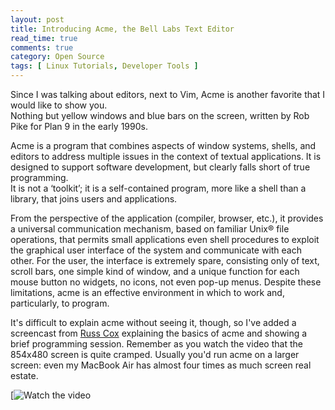 ```yaml
---
layout: post
title: Introducing Acme, the Bell Labs Text Editor
read_time: true  
comments: true
category: Open Source
tags: [ Linux Tutorials, Developer Tools ]
---
```


Since I was talking about editors, next to Vim, Acme is another favorite that I would like to show you.  
Nothing but yellow windows and blue bars on the screen, written by Rob Pike for Plan 9 in the early 1990s.

Acme is a program that combines aspects of window systems, shells, and editors to address multiple issues in the context of textual applications. It is
designed to support software development, but clearly falls short of true programming.  
It is not a ‘toolkit’; it is a self-contained program, more like a shell than a library, that joins users and applications. 

From the perspective of the application (compiler, browser, etc.), it provides a universal communication mechanism, based on familiar Unix® file operations, that permits small applications even shell procedures to exploit the graphical user interface of the system and communicate with each other. For the user, the interface is extremely spare, consisting only of text, scroll bars, one simple kind of window, and a unique function for each mouse button no widgets, no icons, not even pop-up menus. Despite these limitations, acme is an effective environment in which to work and, particularly, to program.

It's difficult to explain acme without seeing it, though, so I've added a screencast from [Russ Cox](https://www.youtube.com/watch?v=dP1xVpMPn8M) explaining the basics of acme and showing a brief programming session. Remember as you watch the video that the 854x480 screen is quite cramped. Usually you'd run acme on a larger screen: even my MacBook Air has almost four times as much screen real estate. 

[![Watch the video](https://youtu.be/dP1xVpMPn8M)
